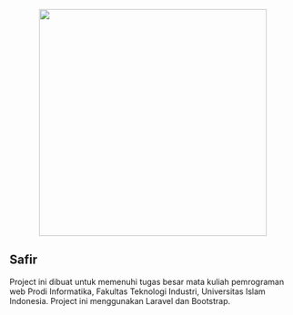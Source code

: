 <p align="center"><a href="https://laravel.com" target="_blank"><img src="https://raw.githubusercontent.com/laravel/art/master/logo-lockup/5%20SVG/2%20CMYK/1%20Full%20Color/laravel-logolockup-cmyk-red.svg" width="400"></a></p>

## Safir

Project ini dibuat untuk memenuhi tugas besar mata kuliah pemrograman web Prodi Informatika, Fakultas Teknologi Industri, Universitas Islam Indonesia.
Project ini menggunakan Laravel dan Bootstrap.
